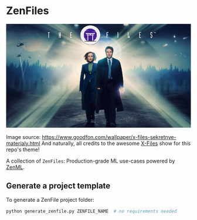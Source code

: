 # ZenFiles

<div align="center">
    <img src="_assets/zenfiles.png">
</div>

Image source: https://www.goodfon.com/wallpaper/x-files-sekretnye-materialy.html
And naturally, all credits to the awesome [X-Files](https://en.wikipedia.org/wiki/The_X-Files) show for this repo's theme!

A collection of `ZenFiles`: Production-grade ML use-cases powered by [ZenML](https://zenml.io/zenml-io/zenml).



## Generate a project template

To generate a ZenFile project folder:

```python
python generate_zenfile.py ZENFILE_NAME  # no requirements needed
```

